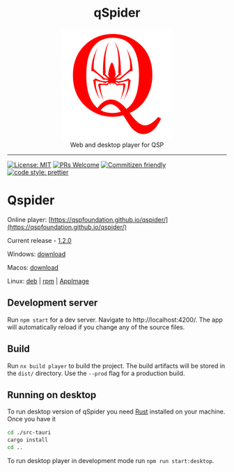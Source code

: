 <div align="center">
  <h1>qSpider</h1>
  <img src="./public/qspider-logo.png" width="256" /><br/>
  Web and desktop player for QSP
</div>

<hr />

[![License: MIT](https://img.shields.io/badge/License-MIT-yellow.svg)](https://opensource.org/licenses/MIT)
[![PRs Welcome](https://img.shields.io/badge/PRs-welcome-brightgreen.svg)](http://makeapullrequest.com)
[![Commitizen friendly](https://img.shields.io/badge/commitizen-friendly-brightgreen.svg)](http://commitizen.github.io/cz-cli/)
[![code style: prettier](https://img.shields.io/badge/code_style-prettier-ff69b4.svg?style=flat-square)](https://github.com/prettier/prettier)

# Qspider

Online player: [https://qspfoundation.github.io/qspider/](https://qspfoundation.github.io/qspider/)

Current release - [1.2.0](https://github.com/QSPFoundation/qspider/releases/tag/v1.2.0)

Windows: [download](https://github.com/QSPFoundation/qspider/releases/download/v1.2.0/qSpider_1.2.0_x64-setup.exe)

Macos: [download](https://github.com/QSPFoundation/qspider/releases/download/v1.2.0/qSpider_1.2.0_aarch64.dmg)

Linux: [deb](https://github.com/QSPFoundation/qspider/releases/download/v1.2.0/q-spider_1.2.0_amd64.deb) | [rpm](https://github.com/QSPFoundation/qspider/releases/download/v1.2.0/q-spider-1.2.0-1.x86_64.rpm) | [AppImage](https://github.com/QSPFoundation/qspider/releases/download/v1.2.0/q-spider_1.2.0_amd64.AppImage)

## Development server

Run `npm start` for a dev server. Navigate to http://localhost:4200/. The app will automatically reload if you change any of the source files.

## Build

Run `nx build player` to build the project. The build artifacts will be stored in the `dist/` directory. Use the `--prod` flag for a production build.

## Running on desktop

To run desktop version of qSpider you need [Rust](https://rustup.rs/) installed on your machine.
Once you have it

```sh
cd ./src-tauri
cargo install
cd ..
```

To run desktop player in development mode run `npm run start:desktop`.
